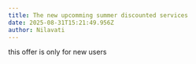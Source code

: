 ```yaml
---
title: The new upcomming summer discounted services
date: 2025-08-31T15:21:49.956Z
author: Nilavati
---
```

t﻿his offer is only for new users